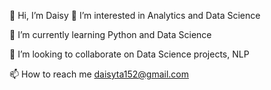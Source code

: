👋 Hi, I’m Daisy 👀 I’m interested in Analytics and Data Science

🌱 I’m currently learning Python and Data Science 

💞️ I’m looking to collaborate on Data Science projects, NLP 

📫 How to reach me daisyta152@gmail.com
